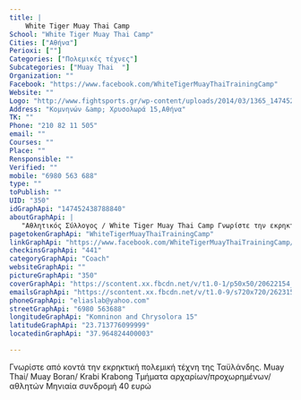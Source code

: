 ```yaml
---
title: |
    White Tiger Muay Thai Camp
School: "White Tiger Muay Thai Camp"
Cities: ["Αθήνα"]
Perioxi: [""]
Categories: ["Πολεμικές τέχνες"]
Subcategories: ["Muay Thai  "]
Organization: ""
Facebook: "https://www.facebook.com/WhiteTigerMuayThaiTrainingCamp"
Website: ""
Logo: "http://www.fightsports.gr/wp-content/uploads/2014/03/1365_147452968788787_1567304406_n.jpg"
Address: "Κομνηνών &amp; Χρυσολωρά 15,Αθήνα"
TK: ""
Phone: "210 82 11 505"
email: ""
Courses: ""
Place: ""
Rensponsible: ""
Verified: ""
mobile: "6980 563 688"
type: ""
toPublish: ""
UID: "350"
idGraphApi: "147452438788840"
aboutGraphApi: | 
   "Αθλητικός Σύλλογος / White Tiger Muay Thai Camp Γνωρίστε την εκρηκτική πολεμική τέχνη του Muay Thai"
pagetokenGraphApi: "WhiteTigerMuayThaiTrainingCamp"
linkGraphApi: "https://www.facebook.com/WhiteTigerMuayThaiTrainingCamp/"
checkinsGraphApi: "441"
categoryGraphApi: "Coach"
websiteGraphApi: ""
pictureGraphApi: "350"
coverGraphApi: "https://scontent.xx.fbcdn.net/v/t1.0-1/p50x50/20622154_698824166984995_8289976495092037945_n.jpg?oh=6182910f8a0f186e632b9328a5427a98&amp;oe=5B4C80A6"
emailsGraphApi: "https://scontent.xx.fbcdn.net/v/t1.0-9/s720x720/26231530_763115103889234_8940105467951043028_n.jpg?oh=b4a0ba6acf118dad07bcd3ba91cab499&amp;oe=5B07B193"
phoneGraphApi: "eliaslab@yahoo.com"
streetGraphApi: "6980 563688"
longitudeGraphApi: "Komninon and Chrysolora 15"
latitudeGraphApi: "23.713776099999"
locatedinGraphApi: "37.964824400003"

---
```


Γνωρίστε από κοντά την εκρηκτική πολεμική τέχνη της Ταϋλάνδης. Muay Thai/ Muay Boran/ Krabi Krabong Τμήματα αρχαρίων/προχωρημένων/ αθλητών Μηνιαία συνδρομή 40 ευρώ

